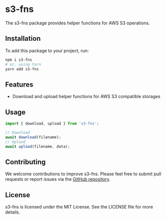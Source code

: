 # s3-fns

The s3-fns package provides helper functions for AWS S3 operations.

## Installation

To add this package to your project, run:

```sh
npm i s3-fns
# or, using Yarn
yarn add s3-fns
```

## Features

- Download and upload helper functions for AWS S3 compatible storages

## Usage

```js
import { download, upload } from 's3-fns';

// Download
await download(filename);
// Upload
await upload(filename, data);
```

## Contributing

We welcome contributions to improve s3-fns. Please feel free to submit pull requests or report issues via the [GitHub repository](https://github.com/chesscoders/s3-fns).

## License

s3-fns is licensed under the MIT License. See the LICENSE file for more details.
